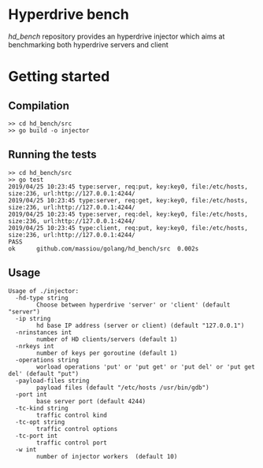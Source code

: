 # Hyperdrive bench
*hd_bench* repository provides an hyperdrive injector which aims at benchmarking both hyperdrive servers and client

# Getting started

## Compilation

```
>> cd hd_bench/src
>> go build -o injector
```

## Running the tests

```
>> cd hd_bench/src
>> go test
2019/04/25 10:23:45 type:server, req:put, key:key0, file:/etc/hosts, size:236, url:http://127.0.0.1:4244/
2019/04/25 10:23:45 type:server, req:get, key:key0, file:/etc/hosts, size:236, url:http://127.0.0.1:4244/
2019/04/25 10:23:45 type:server, req:del, key:key0, file:/etc/hosts, size:236, url:http://127.0.0.1:4244/
2019/04/25 10:23:45 type:client, req:put, key:key0, file:/etc/hosts, size:236, url:http://127.0.0.1:4244/
PASS
ok  	github.com/massiou/golang/hd_bench/src	0.002s
```

## Usage

```
Usage of ./injector:
  -hd-type string
    	Choose between hyperdrive 'server' or 'client' (default "server")
  -ip string
    	hd base IP address (server or client) (default "127.0.0.1")
  -nrinstances int
    	number of HD clients/servers (default 1)
  -nrkeys int
    	number of keys per goroutine (default 1)
  -operations string
    	worload operations 'put' or 'put get' or 'put del' or 'put get del' (default "put")
  -payload-files string
    	payload files (default "/etc/hosts /usr/bin/gdb")
  -port int
    	base server port (default 4244)
  -tc-kind string
    	traffic control kind
  -tc-opt string
    	traffic control options
  -tc-port int
    	traffic control port
  -w int
    	number of injector workers  (default 10)

```
